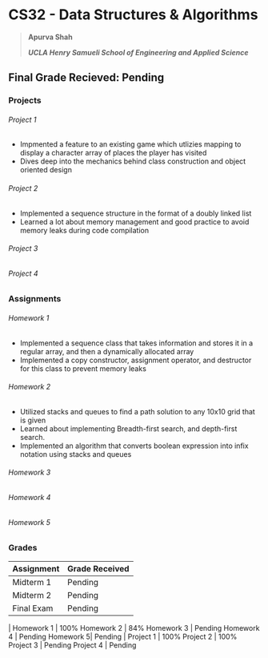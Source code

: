 # CS32  - Data Structures & Algorithms
> **Apurva Shah** 
> 
> ***UCLA Henry Samueli School of Engineering and Applied Science***

## Final Grade Recieved: Pending
### Projects
###### Project 1
- Impmented a feature to an existing game which utlizies mapping to display a character array of places the player has visited
- Dives deep into the mechanics behind class construction and object oriented design

###### Project 2
- Implemented a sequence structure in the format of a doubly linked list
- Learned a lot about memory management and good practice to avoid memory leaks during code compilation

###### Project 3
###### Project 4

### Assignments
###### Homework 1
- Implemented a sequence class that takes information and stores it in a regular array, and then a dynamically allocated array
- Implemented a copy constructor, assignment operator, and destructor for this class to prevent memory leaks

###### Homework 2
- Utilized stacks and queues to find a path solution to any 10x10 grid that is given
- Learned about implementing Breadth-first search, and depth-first search.
- Implemented an algorithm that converts boolean expression into infix notation using stacks and queues
###### Homework 3
###### Homework 4
###### Homework 5

### Grades
                    
Assignment  | Grade Received
------------- | -------------
Midterm 1 | Pending
Midterm 2 | Pending
Final Exam | Pending
|
Homework 1   | 100%
Homework 2  | 84%
Homework 3  | Pending
Homework 4  | Pending
Homework  5| Pending
|
Project 1 | 100%
Project 2 | 100%
Project 3 | Pending
Project 4 | Pending
